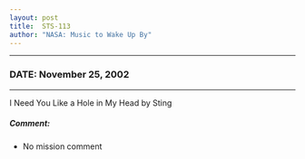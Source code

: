 ```yaml
---
layout: post
title:  STS-113
author: "NASA: Music to Wake Up By"
---
```


----
### DATE: November 25, 2002
----
I Need You Like a Hole in My Head by Sting

##### Comment:
* No mission comment
